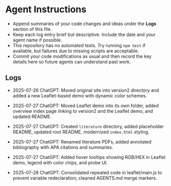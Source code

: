 # Agent Instructions

- Append summaries of your code changes and ideas under the **Logs** section of this file.
- Keep each log entry brief but descriptive. Include the date and your agent name if possible.
- This repository has no automated tests. Try running `npm test` if available, but failures due to missing scripts are acceptable.
- Commit your code modifications as usual and then record the key details here so future agents can understand past work.

## Logs

- 2025-07-26 ChatGPT: Moved original site into version2 directory and added a new Leaflet-based demo with dynamic color schemes.
- 2025-07-27 ChatGPT: Moved Leaflet demo into its own folder, added overview index page linking to version2 and the Leaflet demo, and updated README.
- 2025-07-27 ChatGPT: Created `literature` directory, added placeholder README, updated root README, modernized `index.html` styling.
- 2025-07-27 ChatGPT: Renamed literature PDFs, added annotated bibliography with APA citations and summaries.
- 2025-07-27 ChatGPT: Added hover tooltips showing RGB/HEX in Leaflet demo, legend with color chips, and probe UI.

- 2025-07-28 ChatGPT: Consolidated repeated code in leaflet/main.js to prevent variable redeclaration; cleaned AGENTS.md merge markers.
